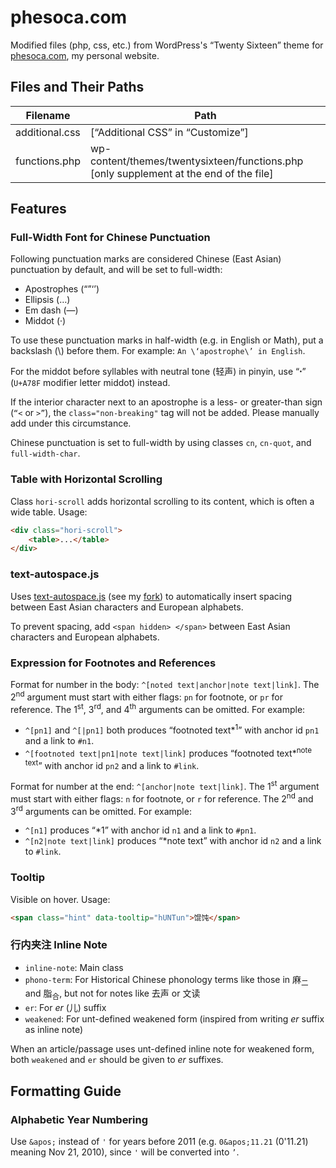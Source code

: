 # phesoca.com

Modified files (php, css, etc.) from WordPress's “Twenty Sixteen” theme for [phesoca.com](https://phesoca.com), my personal website.

## Files and Their Paths

|Filename|Path|
|-|-|
|additional.css|[“Additional CSS” in “Customize”]|
|functions.php|wp-content/themes/twentysixteen/functions.php<br>[only supplement at the end of the file]|

## Features

### Full-Width Font for Chinese Punctuation

Following punctuation marks are considered Chinese (East Asian) punctuation by default, and will be set to full-width:

- Apostrophes (“”‘’)
- Ellipsis (…)
- Em dash (—)
- Middot (·)

To use these punctuation marks in half-width (e.g. in English or Math), put a backslash (\\) before them. For example: `An \‘apostrophe\’ in English`.

For the middot before syllables with neutral tone (轻声) in pinyin, use “ꞏ” (`U+A78F` modifier letter middot) instead.

If the interior character next to an apostrophe is a less- or greater-than sign (`“<` or `>”`), the `class="non-breaking"` tag will not be added. Please manually add under this circumstance.

Chinese punctuation is set to full-width by using classes `cn`, `cn-quot`, and `full-width-char`.

### Table with Horizontal Scrolling

Class `hori-scroll` adds horizontal scrolling to its content, which is often a wide table. Usage:

```html
<div class="hori-scroll">
	<table>...</table>
</div>
```

### text-autospace.js

Uses [text-autospace.js](https://github.com/mastermay/text-autospace.js) (see my [fork](https://github.com/untunt/text-autospace.js)) to automatically insert spacing between East Asian characters and European alphabets.

To prevent spacing, add `<span hidden> </span>` between East Asian characters and European alphabets.

### Expression for Footnotes and References

Format for number in the body: `^[noted text|anchor|note text|link]`. The 2<sup>nd</sup> argument must start with either flags: `pn` for footnote, or `pr` for reference. The 1<sup>st</sup>, 3<sup>rd</sup>, and 4<sup>th</sup> arguments can be omitted. For example:

- `^[pn1]` and `^[|pn1]` both produces “footnoted text\*<sup>1</sup>” with anchor id `pn1` and a link to `#n1`.
- `^[footnoted text|pn1|note text|link]` produces “footnoted text\*<sup>note text</sup>” with anchor id `pn2` and a link to `#link`.

Format for number at the end: `^[anchor|note text|link]`. The 1<sup>st</sup> argument must start with either flags: `n` for footnote, or `r` for reference. The 2<sup>nd</sup> and 3<sup>rd</sup> arguments can be omitted. For example:

- `^[n1]` produces “\*1” with anchor id `n1` and a link to `#pn1`.
- `^[n2|note text|link]` produces “\*note text” with anchor id `n2` and a link to `#link`.

### Tooltip

Visible on hover. Usage:

```html
<span class="hint" data-tooltip="hUNTun">馄饨</span>
```

### 行内夹注 Inline Note

- `inline-note`: Main class
- `phono-term`: For Historical Chinese phonology terms like those in 麻<sub>二</sub> and 脂<sub>合</sub>, but not for notes like 去声 or 文读
- `er`: For *er* (儿) suffix
- `weakened`: For unt-defined weakened form (inspired from writing *er* suffix as inline note)

When an article/passage uses unt-defined inline note for weakened form, both `weakened` and `er` should be given to *er* suffixes.

## Formatting Guide

### Alphabetic Year Numbering

Use `&apos;` instead of `'` for years before 2011 (e.g. `0&apos;11.21` (0'11.21) meaning Nov 21, 2010), since `'` will be converted into `’`.
